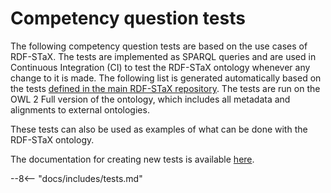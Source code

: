 # Competency question tests

The following competency question tests are based on the use cases of RDF-STaX. The tests are implemented as SPARQL queries and are used in Continuous Integration (CI) to test the RDF-STaX ontology whenever any change to it is made. The following list is generated automatically based on the tests [defined in the main RDF-STaX repository](https://github.com/RDF-STaX/rdf-stax.github.io/tree/main/tests). The tests are run on the OWL 2 Full version of the ontology, which includes all metadata and alignments to external ontologies.

These tests can also be used as examples of what can be done with the RDF-STaX ontology.

The documentation for creating new tests is available [here](../contributing.md#competency-question-tests).

--8<-- "docs/includes/tests.md"
